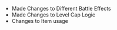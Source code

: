 - Made Changes to Different Battle Effects
- Made Changes to Level Cap Logic
- Changes to Item usage


